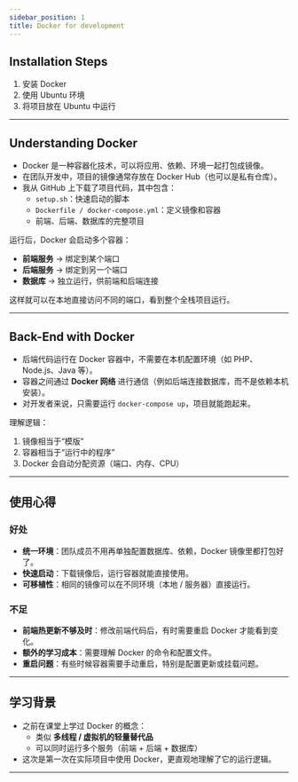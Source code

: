```yaml
---
sidebar_position: 1
title: Docker for development
---
```


## Installation Steps

1. 安装 Docker  
2. 使用 Ubuntu 环境  
3. 将项目放在 Ubuntu 中运行  

---

## Understanding Docker

- Docker 是一种容器化技术，可以将应用、依赖、环境一起打包成镜像。  
- 在团队开发中，项目的镜像通常存放在 Docker Hub（也可以是私有仓库）。  
- 我从 GitHub 上下载了项目代码，其中包含：
  - `setup.sh`：快速启动的脚本  
  - `Dockerfile / docker-compose.yml`：定义镜像和容器  
  - 前端、后端、数据库的完整项目  

运行后，Docker 会启动多个容器：  
- **前端服务** → 绑定到某个端口  
- **后端服务** → 绑定到另一个端口  
- **数据库** → 独立运行，供前端和后端连接  

这样就可以在本地直接访问不同的端口，看到整个全栈项目运行。

---

## Back-End with Docker

- 后端代码运行在 Docker 容器中，不需要在本机配置环境（如 PHP、Node.js、Java 等）。  
- 容器之间通过 **Docker 网络** 进行通信（例如后端连接数据库，而不是依赖本机安装）。  
- 对开发者来说，只需要运行 `docker-compose up`，项目就能跑起来。  

理解逻辑：  
1. 镜像相当于“模版”  
2. 容器相当于“运行中的程序”  
3. Docker 会自动分配资源（端口、内存、CPU）  

---

## 使用心得

### 好处
- **统一环境**：团队成员不用再单独配置数据库、依赖，Docker 镜像里都打包好了。  
- **快速启动**：下载镜像后，运行容器就能直接使用。  
- **可移植性**：相同的镜像可以在不同环境（本地 / 服务器）直接运行。  

### 不足
- **前端热更新不够及时**：修改前端代码后，有时需要重启 Docker 才能看到变化。  
- **额外的学习成本**：需要理解 Docker 的命令和配置文件。  
- **重启问题**：有些时候容器需要手动重启，特别是配置更新或挂载问题。  

---

## 学习背景

- 之前在课堂上学过 Docker 的概念：  
  - 类似 **多线程 / 虚拟机的轻量替代品**  
  - 可以同时运行多个服务（前端 + 后端 + 数据库）  
- 这次是第一次在实际项目中使用 Docker，更直观地理解了它的运行逻辑。  

---
